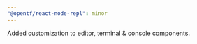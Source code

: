 ```yaml
---
"@opentf/react-node-repl": minor
---
```


Added customization to editor, terminal & console components.
